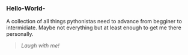 
### Hello-World-

A collection of all things pythonistas need to advance from begginer to intermidiate.
Maybe not everything but at least enough to get me there personally.

>_*Laugh with me!*_
